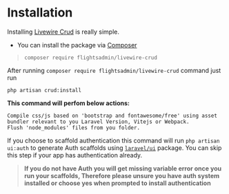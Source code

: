 # Installation

Installing [Livewire Crud](https://github.com/flightsadmin/livewire-crud) is really simple.

- You can install the package via [Composer](https://getcomposer.org/) 

> `composer require flightsadmin/livewire-crud`


After running `composer require flightsadmin/livewire-crud` command just run

`php artisan crud:install`

**This command will perfom below actions:**

```
Compile css/js based on 'bootstrap and fontawesome/free' using asset bundler relevant to you Laravel Version, Vitejs or Webpack.
Flush 'node_modules' files from you folder.
```

If you choose to scaffold authentication this command will run `php artisan ui:auth` to generate Auth scaffolds using [`laravel/ui`](https://github.com/laravel/ui) package. You can skip this step if your app has authentication already. 

> **If you do not have Auth you will get missing variable error once you run your scaffolds, Therefore please unsure you have auth system installed or choose yes when prompted to install authentication**